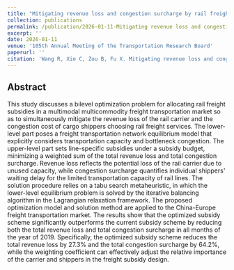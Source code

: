 ```yaml
---
title: "Mitigating revenue loss and congestion surcharge by rail freight subsidy optimization in a multimodal multicommodity freight transportation market (First author)"
collection: publications
permalink: /publication/2026-01-11-Mitigating revenue loss and congestion surcharge by rail freight subsidy optimization in a multimodal multicommodity freight transportation market
excerpt: ''
date: 2026-01-11
venue: '105th Annual Meeting of the Transportation Research Board'
paperurl: ''
citation: 'Wang R, Xie C, Zou B, Fu X. Mitigating revenue loss and congestion surcharge by rail freight subsidy optimization in a multimodal multicommodity freight transportation market. 105th Annual Meeting of the Transportation Research Board. 2026.'
---
```



## Abstract
This study discusses a bilevel optimization problem for allocating rail freight subsidies in a multimodal multicommodity freight transportation market so as to simultaneously mitigate the revenue loss of the rail carrier and the congestion cost of cargo shippers choosing rail freight services. The lower-level part poses a freight transportation network equilibrium model that explicitly considers transportation capacity and bottleneck congestion. The upper-level part sets line-specific subsidies under a subsidy budget, minimizing a weighted sum of the total revenue loss and total congestion surcharge. Revenue loss reflects the potential loss of the rail carrier due to unused capacity, while congestion surcharge quantifies individual shippers' waiting delay for the limited transportation capacity of rail lines. The solution procedure relies on a tabu search metaheuristic, in which the lower-level equilibrium problem is solved by the iterative balancing algorithm in the Lagrangian relaxation framework. The proposed optimization model and solution method are applied to the China-Europe freight transportation market. The results show that the optimized subsidy scheme significantly outperforms the current subsidy scheme by reducing both the total revenue loss and total congestion surcharge in all months of the year of 2019. Specifically, the optimized subsidy scheme reduces the total revenue loss by 27.3% and the total congestion surcharge by 64.2%, while the weighting coefficient can effectively adjust the relative importance of the carrier and shippers in the freight subsidy design. 

